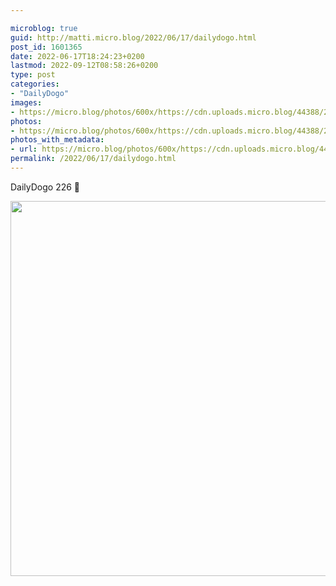 ```yaml
---

microblog: true
guid: http://matti.micro.blog/2022/06/17/dailydogo.html
post_id: 1601365
date: 2022-06-17T18:24:23+0200
lastmod: 2022-09-12T08:58:26+0200
type: post
categories:
- "DailyDogo"
images:
- https://micro.blog/photos/600x/https://cdn.uploads.micro.blog/44388/2022/e256403f58.jpg
photos:
- https://micro.blog/photos/600x/https://cdn.uploads.micro.blog/44388/2022/e256403f58.jpg
photos_with_metadata:
- url: https://micro.blog/photos/600x/https://cdn.uploads.micro.blog/44388/2022/e256403f58.jpg
permalink: /2022/06/17/dailydogo.html
---
```

DailyDogo 226 🐶

<img src="/media/uploads/2022/e256403f58.jpg" width="600" height="600" alt="" />
